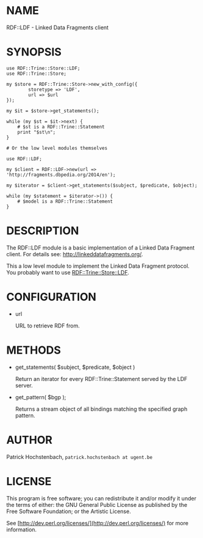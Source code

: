 # NAME

RDF::LDF - Linked Data Fragments client

# SYNOPSIS

    use RDF::Trine::Store::LDF;
    use RDF::Trine::Store;

    my $store = RDF::Trine::Store->new_with_config({
            storetype => 'LDF',
            url => $url
    });

    my $it = $store->get_statements();

    while (my $st = $it->next) {
        # $st is a RDF::Trine::Statement
        print "$st\n";
    }

    # Or the low level modules themselves

    use RDF::LDF;

    my $client = RDF::LDF->new(url => 'http://fragments.dbpedia.org/2014/en');

    my $iterator = $client->get_statements($subject, $predicate, $object);

    while (my $statement = $iterator->()) {
        # $model is a RDF::Trine::Statement
    } 

# DESCRIPTION

The RDF::LDF  module is a basic implementation of a Linked Data Fragment client. For details see:
<http://linkeddatafragments.org/>.

This a low level module to implement the Linked Data Fragment protocol. You probably want to
use [RDF::Trine::Store::LDF](https://metacpan.org/pod/RDF::Trine::Store::LDF).

# CONFIGURATION

- url

    URL to retrieve RDF from.

# METHODS

- get\_statements( $subject, $predicate, $object )

    Return an iterator for every RDF::Trine::Statement served by the LDF server.

- get\_pattern( $bgp );

    Returns a stream object of all bindings matching the specified graph pattern.

# AUTHOR

Patrick Hochstenbach, `patrick.hochstenbach at ugent.be`

# LICENSE

This program is free software; you can redistribute it and/or modify it under the terms of either: 
the GNU General Public License as published by the Free Software Foundation; or the Artistic License.

See [http://dev.perl.org/licenses/](http://dev.perl.org/licenses/) for more information.
